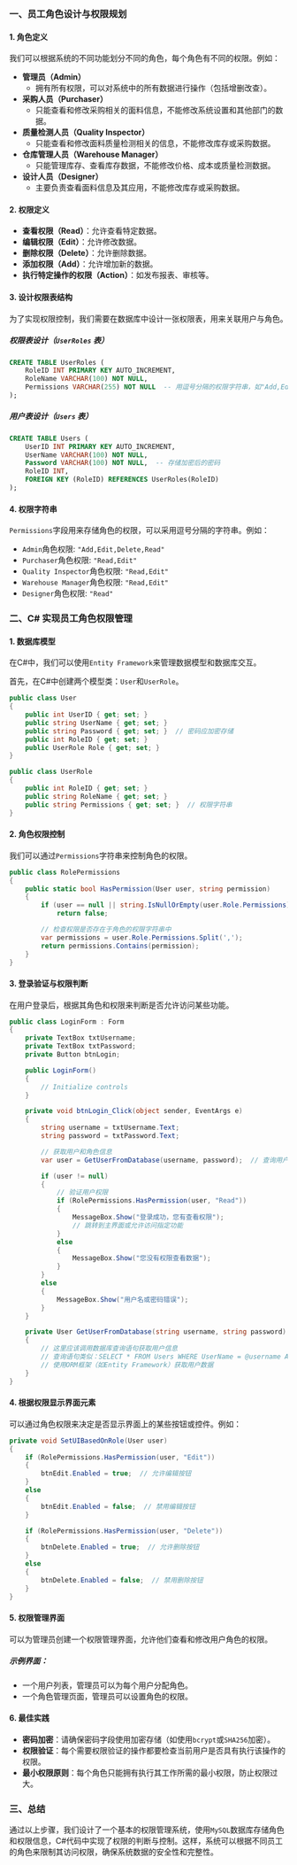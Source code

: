 ### **一、员工角色设计与权限规划**
#### **1. 角色定义**
我们可以根据系统的不同功能划分不同的角色，每个角色有不同的权限。例如：

- **管理员（Admin）**
  - 拥有所有权限，可以对系统中的所有数据进行操作（包括增删改查）。
- **采购人员（Purchaser）**
  - 只能查看和修改采购相关的面料信息，不能修改系统设置和其他部门的数据。
- **质量检测人员（Quality Inspector）**
  - 只能查看和修改面料质量检测相关的信息，不能修改库存或采购数据。
- **仓库管理人员（Warehouse Manager）**
  - 只能管理库存、查看库存数据，不能修改价格、成本或质量检测数据。
- **设计人员（Designer）**
  - 主要负责查看面料信息及其应用，不能修改库存或采购数据。

#### **2. 权限定义**
- **查看权限（Read）**：允许查看特定数据。
- **编辑权限（Edit）**：允许修改数据。
- **删除权限（Delete）**：允许删除数据。
- **添加权限（Add）**：允许增加新的数据。
- **执行特定操作的权限（Action）**：如发布报表、审核等。

#### **3. 设计权限表结构**
为了实现权限控制，我们需要在数据库中设计一张权限表，用来关联用户与角色。

##### 权限表设计（`UserRoles` 表）
```sql
CREATE TABLE UserRoles (
    RoleID INT PRIMARY KEY AUTO_INCREMENT,
    RoleName VARCHAR(100) NOT NULL,
    Permissions VARCHAR(255) NOT NULL  -- 用逗号分隔的权限字符串，如"Add,Edit,Delete"
);
```

##### 用户表设计（`Users` 表）
```sql
CREATE TABLE Users (
    UserID INT PRIMARY KEY AUTO_INCREMENT,
    UserName VARCHAR(100) NOT NULL,
    Password VARCHAR(100) NOT NULL,  -- 存储加密后的密码
    RoleID INT,
    FOREIGN KEY (RoleID) REFERENCES UserRoles(RoleID)
);
```

#### **4. 权限字符串**
`Permissions`字段用来存储角色的权限，可以采用逗号分隔的字符串。例如：
- `Admin`角色权限: `"Add,Edit,Delete,Read"`
- `Purchaser`角色权限: `"Read,Edit"`
- `Quality Inspector`角色权限: `"Read,Edit"`
- `Warehouse Manager`角色权限: `"Read,Edit"`
- `Designer`角色权限: `"Read"`

### **二、C# 实现员工角色权限管理**

#### **1. 数据库模型**
在C#中，我们可以使用`Entity Framework`来管理数据模型和数据库交互。

首先，在C#中创建两个模型类：`User`和`UserRole`。

```csharp
public class User
{
    public int UserID { get; set; }
    public string UserName { get; set; }
    public string Password { get; set; }  // 密码应加密存储
    public int RoleID { get; set; }
    public UserRole Role { get; set; }
}

public class UserRole
{
    public int RoleID { get; set; }
    public string RoleName { get; set; }
    public string Permissions { get; set; }  // 权限字符串
}
```

#### **2. 角色权限控制**
我们可以通过`Permissions`字符串来控制角色的权限。

```csharp
public class RolePermissions
{
    public static bool HasPermission(User user, string permission)
    {
        if (user == null || string.IsNullOrEmpty(user.Role.Permissions))
            return false;

        // 检查权限是否存在于角色的权限字符串中
        var permissions = user.Role.Permissions.Split(',');
        return permissions.Contains(permission);
    }
}
```

#### **3. 登录验证与权限判断**
在用户登录后，根据其角色和权限来判断是否允许访问某些功能。

```csharp
public class LoginForm : Form
{
    private TextBox txtUsername;
    private TextBox txtPassword;
    private Button btnLogin;

    public LoginForm()
    {
        // Initialize controls
    }

    private void btnLogin_Click(object sender, EventArgs e)
    {
        string username = txtUsername.Text;
        string password = txtPassword.Text;

        // 获取用户和角色信息
        var user = GetUserFromDatabase(username, password);  // 查询用户信息和角色

        if (user != null)
        {
            // 验证用户权限
            if (RolePermissions.HasPermission(user, "Read"))
            {
                MessageBox.Show("登录成功，您有查看权限");
                // 跳转到主界面或允许访问指定功能
            }
            else
            {
                MessageBox.Show("您没有权限查看数据");
            }
        }
        else
        {
            MessageBox.Show("用户名或密码错误");
        }
    }

    private User GetUserFromDatabase(string username, string password)
    {
        // 这里应该调用数据库查询语句获取用户信息
        // 查询语句类似：SELECT * FROM Users WHERE UserName = @username AND Password = @password
        // 使用ORM框架（如Entity Framework）获取用户数据
    }
}
```

#### **4. 根据权限显示界面元素**
可以通过角色权限来决定是否显示界面上的某些按钮或控件。例如：

```csharp
private void SetUIBasedOnRole(User user)
{
    if (RolePermissions.HasPermission(user, "Edit"))
    {
        btnEdit.Enabled = true;  // 允许编辑按钮
    }
    else
    {
        btnEdit.Enabled = false;  // 禁用编辑按钮
    }

    if (RolePermissions.HasPermission(user, "Delete"))
    {
        btnDelete.Enabled = true;  // 允许删除按钮
    }
    else
    {
        btnDelete.Enabled = false;  // 禁用删除按钮
    }
}
```

#### **5. 权限管理界面**
可以为管理员创建一个权限管理界面，允许他们查看和修改用户角色的权限。

##### 示例界面：
- 一个用户列表，管理员可以为每个用户分配角色。
- 一个角色管理页面，管理员可以设置角色的权限。

#### **6. 最佳实践**
- **密码加密**：请确保密码字段使用加密存储（如使用`bcrypt`或`SHA256`加密）。
- **权限验证**：每个需要权限验证的操作都要检查当前用户是否具有执行该操作的权限。
- **最小权限原则**：每个角色只能拥有执行其工作所需的最小权限，防止权限过大。

### **三、总结**

通过以上步骤，我们设计了一个基本的权限管理系统，使用`MySQL`数据库存储角色和权限信息，C#代码中实现了权限的判断与控制。这样，系统可以根据不同员工的角色来限制其访问权限，确保系统数据的安全性和完整性。
